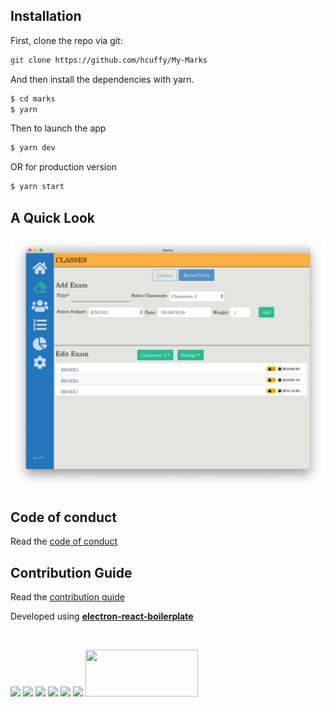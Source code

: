 ## Installation

First, clone the repo via git:

```bash
git clone https://github.com/hcuffy/My-Marks
```

And then install the dependencies with yarn.

```bash
$ cd marks
$ yarn
```

Then to launch the app

```bash
$ yarn dev
```

OR for production version

```bash
$ yarn start
```

## A Quick Look

<div align="center">

  <img src="./internals/img/app.png" />

</div>

## Code of conduct

Read the [code of conduct](https://github.com/hcuffy/My-Marks/blob/master/CODE_OF_CONDUCT.md)

## Contribution Guide

Read the [contribution guide](https://github.com/hcuffy/My-Marks/blob/master/CONTRIBUTING.md)

Developed using [**electron-react-boilerplate**](https://github.com/electron-react-boilerplate/electron-react-boilerplate)

<br>

<a href="https://facebook.github.io/react/"><img src="./internals/img/react-padded-90.png" /></a>
<a href="https://webpack.github.io/"><img src="./internals/img/webpack-padded-90.png" /></a>
<a href="http://redux.js.org/"><img src="./internals/img/redux-padded-90.png" /></a>
<a href="https://github.com/ReactTraining/react-router"><img src="./internals/img/react-router-padded-90.png" /></a>
<a href="http://eslint.org/"><img src="./internals/img/eslint-padded-90.png" /></a>
<a href="https://yarnpkg.com/"><img src="./internals/img/yarn-padded-90.png" /></a>
<a href="https://github.com/louischatriot/nedb"><img src="http://i.imgur.com/9O1xHFb.png" style="width: 180px; height:75px;"></a>

